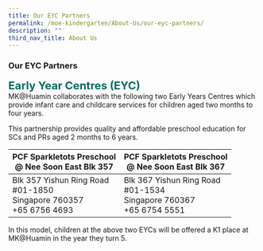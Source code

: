 ```yaml
---
title: Our EYC Partners
permalink: /moe-kindergarten/About-Us/our-eyc-partners/
description: ""
third_nav_title: About Us
---
```

### **Our EYC Partners**

<b style="color:#016C62; font-size:22px;">Early Year Centres (EYC)</b><br>
MK@Huamin collaborates with the following two Early Years Centres which provide infant care and childcare services for children aged two months to four years.

This partnership provides quality and affordable preschool education for SCs and PRs aged 2 months to 6 years.


| PCF Sparkletots Preschool <br>@ Nee Soon East Blk 357 | PCF Sparkletots Preschool <br>@ Nee Soon East Blk 367 |
| -------- | -------- |
| Blk 357 Yishun Ring Road<br>#01-1850<br>Singapore 760357  <br>+65 6756 4693 | Blk 367 Yishun Ring Road<br>#01-1534<br>Singapore 760367<br>+65 6754 5551 |

In this model, children at the above two EYCs will be offered a K1 place at MK@Huamin in the year they turn 5.